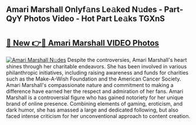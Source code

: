 ## Amari Marshall Onlyf𝚊ns Le𝚊ked N𝚞des - Part-QyY Photos Video - Hot Part Le𝚊ks TGXnS

# <h2><a href="http://ab97866.deff.icu/?id=Amari+Marshall">🔗 New 👉🔴 Amari Marshall VIDEO Photos</a></h2>

[![Amari Marshall N𝚞des](https://i.imgur.com/rIISA9y.gif)](http://ab97866.deff.icu/?id=Amari+Marshall)
Despite the controversies, Amari Marshall's heart shines through her charitable endeavors. She has been involved in various philanthropic initiatives, including raising awareness and funds for charities such as the Make-A-Wish Foundation and the American Cancer Society. Amari Marshall's compassionate nature and commitment to making a difference have earned her the respect and admiration of her fans. Amari Marshall is a controversial figure who has gained notoriety for her unique brand of online presence. Combining elements of gaming, eroticism, and dark humor, she has amassed a large and dedicated following, but also faced intense criticism for her unconventional approach to content creation.
